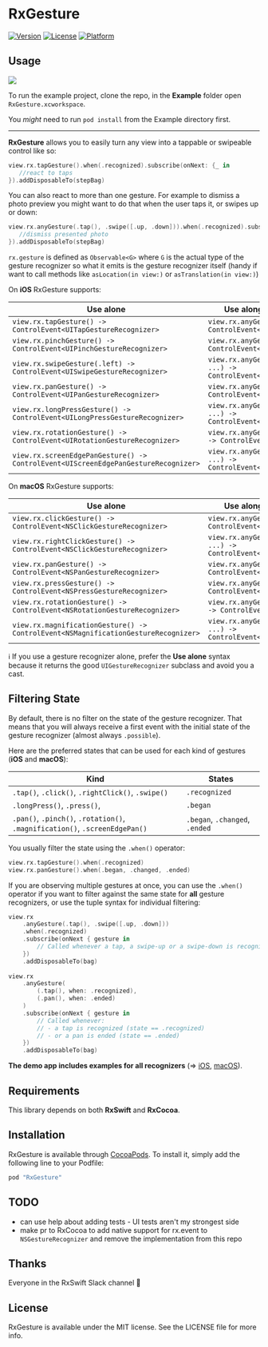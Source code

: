 # RxGesture

[![Version](https://img.shields.io/cocoapods/v/RxGesture.svg?style=flat)](http://cocoapods.org/pods/RxGesture)
[![License](https://img.shields.io/cocoapods/l/RxGesture.svg?style=flat)](http://cocoapods.org/pods/RxGesture)
[![Platform](https://img.shields.io/cocoapods/p/RxGesture.svg?style=flat)](http://cocoapods.org/pods/RxGesture)

## Usage

![](Pod/Assets/demo.gif)

To run the example project, clone the repo, in the __Example__ folder open `RxGesture.xcworkspace`.

You _might_ need to run `pod install` from the Example directory first.

---

__RxGesture__ allows you to easily turn any view into a tappable or swipeable control like so:

```swift
view.rx.tapGesture().when(.recognized).subscribe(onNext: {_ in
   //react to taps
}).addDisposableTo(stepBag)
```

You can also react to more than one  gesture. For example to dismiss a photo preview you might want to do that when the user taps it, or swipes up or down:

```swift
view.rx.anyGesture(.tap(), .swipe([.up, .down])).when(.recognized).subscribe(onNext: {_ in
   //dismiss presented photo
}).addDisposableTo(stepBag)
```

`rx.gesture` is defined as `Observable<G>` where `G` is the actual type of the gesture recognizer so what it emits is the gesture recognizer itself (handy if want to call methods like `asLocation(in view:)` or `asTranslation(in view:)`)

On __iOS__ RxGesture supports:

Use alone | Use alongside other gestures
---------|---------
`view.rx.tapGesture() -> ControlEvent<UITapGestureRecognizer>` | `view.rx.anyGesture(.tap(), ...) -> ControlEvent<UIGestureRecognizer>`
`view.rx.pinchGesture() -> ControlEvent<UIPinchGestureRecognizer>` | `view.rx.anyGesture(.pinch(), ...) -> ControlEvent<UIGestureRecognizer>`
`view.rx.swipeGesture(.left) -> ControlEvent<UISwipeGestureRecognizer>` | `view.rx.anyGesture(.swipe(.left), ...) -> ControlEvent<UIGestureRecognizer>`
`view.rx.panGesture() -> ControlEvent<UIPanGestureRecognizer>` | `view.rx.anyGesture(.pan(), ...) -> ControlEvent<UIGestureRecognizer>`
`view.rx.longPressGesture() -> ControlEvent<UILongPressGestureRecognizer>` | `view.rx.anyGesture(.longPress(), ...) -> ControlEvent<UIGestureRecognizer>`
`view.rx.rotationGesture() -> ControlEvent<UIRotationGestureRecognizer>` | `view.rx.anyGesture(.rotation(), ...) -> ControlEvent<UIGestureRecognizer>`
`view.rx.screenEdgePanGesture() -> ControlEvent<UIScreenEdgePanGestureRecognizer>` | `view.rx.anyGesture(.screenEdgePan(), ...) -> ControlEvent<UIGestureRecognizer>`



On __macOS__ RxGesture supports:

Use alone | Use alongside other gestures
---------|---------
`view.rx.clickGesture() -> ControlEvent<NSClickGestureRecognizer>` | `view.rx.anyGesture(.click(), ...) -> ControlEvent<NSGestureRecognizer>`
`view.rx.rightClickGesture() -> ControlEvent<NSClickGestureRecognizer>` | `view.rx.anyGesture(.rightClick(), ...) -> ControlEvent<NSGestureRecognizer>`
`view.rx.panGesture() -> ControlEvent<NSPanGestureRecognizer>` | `view.rx.anyGesture(.pan(), ...) -> ControlEvent<NSGestureRecognizer>`
`view.rx.pressGesture() -> ControlEvent<NSPressGestureRecognizer>` | `view.rx.anyGesture(.press(), ...) -> ControlEvent<NSGestureRecognizer>`
`view.rx.rotationGesture() -> ControlEvent<NSRotationGestureRecognizer>` | `view.rx.anyGesture(.rotation(), ...) -> ControlEvent<NSGestureRecognizer>`
`view.rx.magnificationGesture() -> ControlEvent<NSMagnificationGestureRecognizer>` | `view.rx.anyGesture(.magnification(), ...) -> ControlEvent<NSGestureRecognizer>`



ℹ️ If you use a gesture recognizer alone, prefer the __Use alone__ syntax because it returns the good `UIGestureRecognizer` subclass and avoid you a cast.

## Filtering State

By default, there is no filter on the state of the gesture recognizer. That means that you will always receive a first event with the initial state of the gesture recognizer (almost always `.possible`).

Here are the preferred states that can be used for each kind of gestures (__iOS__ and __macOS__):

Kind | States
---|---
`.tap()`, `.click()`, `.rightClick()`, `.swipe()`| `.recognized`
`.longPress()`, `.press()`, | `.began`
`.pan()`, `.pinch()`, `.rotation()`, `.magnification()`, `.screenEdgePan()` | `.began`, `.changed`, `.ended`

You usually filter the state using the `.when()` operator:
```swift
view.rx.tapGesture().when(.recognized)
view.rx.panGesture().when(.began, .changed, .ended)
```

If you are observing multiple gestures at once, you can use the `.when()` operator if you want to filter against the same state for __all__ gesture recognizers, or use the tuple syntax for individual filtering:

```swift
view.rx
	.anyGesture(.tap(), .swipe([.up, .down]))
	.when(.recognized)
	.subscribe(onNext { gesture in
		// Called whenever a tap, a swipe-up or a swipe-down is recognized (state == .recognized)
	})
	.addDisposableTo(bag)
	
view.rx
	.anyGesture(
		(.tap(), when: .recognized),
		(.pan(), when: .ended)
	)
	.subscribe(onNext { gesture in
		// Called whenever:
		// - a tap is recognized (state == .recognized) 
		// - or a pan is ended (state == .ended)
	})
	.addDisposableTo(bag)
```


__The demo app includes examples for all recognizers__ (=> [iOS](Example/RxGesture/ViewController.swift), [macOS](Example/RxGesture-OSX/ViewController.swift)).

## Requirements

This library depends on both __RxSwift__ and __RxCocoa__.

## Installation

RxGesture is available through [CocoaPods](http://cocoapods.org). To install
it, simply add the following line to your Podfile:

```swift
pod "RxGesture"
```

## TODO

- can use help about adding tests - UI tests aren't my strongest side
- make pr to RxCocoa to add native support for rx.event to `NSGestureRecognizer` and remove the implementation from this repo

## Thanks

Everyone in the RxSwift Slack channel 💯

## License

RxGesture is available under the MIT license. See the LICENSE file for more info.
